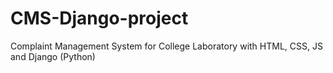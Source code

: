 # CMS-Django-project
Complaint Management System for College Laboratory with HTML, CSS, JS and Django (Python)
